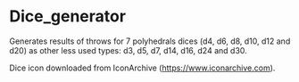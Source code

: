 # Dice_generator

Generates results of throws for 7 polyhedrals dices (d4, d6, d8, d10, d12 and d20) as other less used types: d3, d5, d7, d14, d16, d24 and d30.

Dice icon downloaded from IconArchive (https://www.iconarchive.com). 
